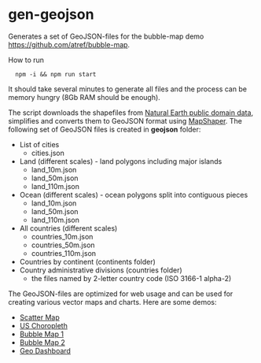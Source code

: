 # gen-geojson

Generates a set of GeoJSON-files for the bubble-map demo https://github.com/atref/bubble-map.

How to run
```
  npm -i && npm run start
```
It should take several minutes to generate all files and the process can be memory hungry (8Gb RAM should be enough).

The script downloads the shapefiles from [Natural Earth public domain data](https://www.naturalearthdata.com/downloads/), simplifies and converts them to GeoJSON format using [MapShaper](https://github.com/mbloch/mapshaper). The following set of GeoJSON files is created in **geojson** folder:

 * List of cities
   - cities.json
 * Land (different scales) - land polygons including major islands
    - land_10m.json
    - land_50m.json
    - land_110m.json
 * Ocean (different scales) - ocean polygons split into contiguous pieces
    - land_10m.json
    - land_50m.json
    - land_110m.json
 * All countries (different scales)
    - countries_10m.json
    - countries_50m.json
    - countries_110m.json
 * Countries by continent (continents folder)
 * Country administrative divisions (countries folder)
    - the files named by 2-letter country code (ISO 3166-1 alpha-2)

The GeoJSON-files are optimized for web usage and can be used for creating various vector maps and charts. Here are some demos:
* [Scatter Map](https://www.grapecity.com/wijmo/demos/Map/ScatterMap/purejs)
* [US Choropleth](https://www.grapecity.com/wijmo/demos/Map/USChoropleth/purejs)
* [Bubble Map 1](https://www.grapecity.com/wijmo/demos/Map/BubbleMap/purejs)
* [Bubble Map 2](https://bubble-map.demo.atref.dev/)
* [Geo Dashboard](https://www.grapecity.com/wijmo/demos/reference-samples/GeoDashboard/react/dist/) 
